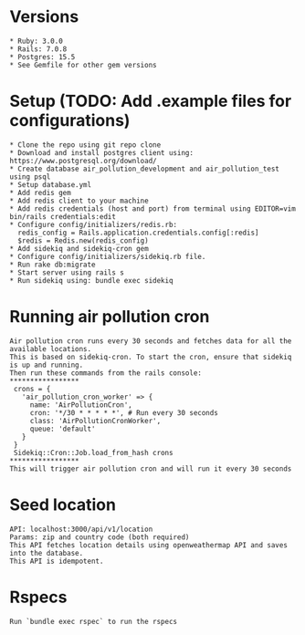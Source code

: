 # Versions
	* Ruby: 3.0.0
	* Rails: 7.0.8
	* Postgres: 15.5
	* See Gemfile for other gem versions


# Setup (TODO: Add .example files for configurations)
	* Clone the repo using git repo clone
	* Download and install postgres client using: https://www.postgresql.org/download/
	* Create database air_pollution_development and air_pollution_test using psql
	* Setup database.yml
	* Add redis gem
	* Add redis client to your machine
	* Add redis credentials (host and port) from terminal using EDITOR=vim bin/rails credentials:edit
	* Configure config/initializers/redis.rb:
	  redis_config = Rails.application.credentials.config[:redis]
	  $redis = Redis.new(redis_config)
	* Add sidekiq and sidekiq-cron gem
	* Configure config/initializers/sidekiq.rb file.
	* Run rake db:migrate
	* Start server using rails s
	* Run sidekiq using: bundle exec sidekiq

# Running air pollution cron
	Air pollution cron runs every 30 seconds and fetches data for all the available locations.
	This is based on sidekiq-cron. To start the cron, ensure that sidekiq is up and running.
	Then run these commands from the rails console:
	*****************
	 crons = {
	   'air_pollution_cron_worker' => {
	     name: 'AirPollutionCron',
	     cron: '*/30 * * * * *', # Run every 30 seconds
	     class: 'AirPollutionCronWorker',
	     queue: 'default'
	   }
	 }
	 Sidekiq::Cron::Job.load_from_hash crons
	*****************
	This will trigger air pollution cron and will run it every 30 seconds

# Seed location
	API: localhost:3000/api/v1/location
	Params: zip and country code (both required)
	This API fetches location details using openweathermap API and saves into the database.
	This API is idempotent.

# Rspecs
	Run `bundle exec rspec` to run the rspecs



